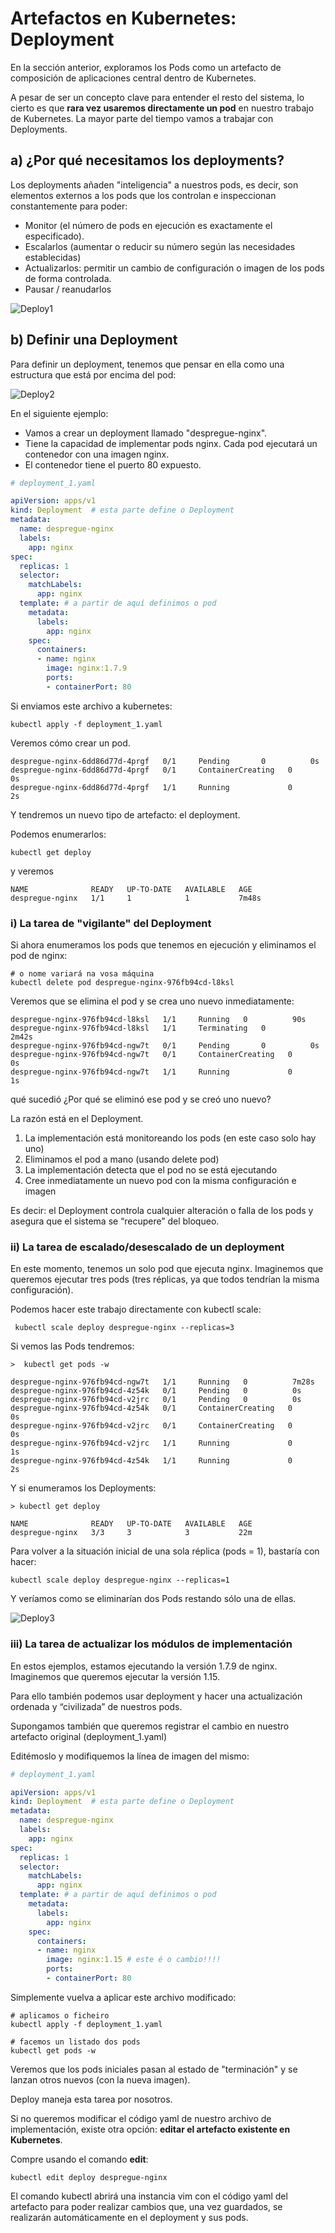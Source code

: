# Artefactos en Kubernetes: Deployment

En la sección anterior, exploramos los Pods como un artefacto de composición de aplicaciones central dentro de Kubernetes.

A pesar de ser un concepto clave para entender el resto del sistema, lo cierto es que **rara vez usaremos directamente un pod** en nuestro trabajo de Kubernetes. La mayor parte del tiempo vamos a trabajar con Deployments.

## a) ¿Por qué necesitamos los deployments?

Los deployments añaden "inteligencia" a nuestros pods, es decir, son elementos externos a los pods que los controlan e inspeccionan constantemente para poder:

- Monitor (el número de pods en ejecución es exactamente el especificado).
- Escalarlos (aumentar o reducir su número según las necesidades establecidas)
- Actualizarlos: permitir un cambio de configuración o imagen de los pods de forma controlada.
- Pausar / reanudarlos

![Deploy1](./../_media/02/deployment.png)

## b) Definir una Deployment

Para definir un deployment, tenemos que pensar en ella como una estructura que está por encima del pod:

![Deploy2](./../_media/02/deployment2.png)

En el siguiente ejemplo:

- Vamos a crear un deployment llamado "despregue-nginx".
- Tiene la capacidad de implementar pods nginx. Cada pod ejecutará un contenedor con una imagen nginx.
- El contenedor tiene el puerto 80 expuesto.

```yaml
# deployment_1.yaml

apiVersion: apps/v1
kind: Deployment  # esta parte define o Deployment
metadata:
  name: despregue-nginx
  labels:
    app: nginx
spec:
  replicas: 1
  selector:
    matchLabels:
      app: nginx
  template: # a partir de aquí definimos o pod
    metadata:
      labels:
        app: nginx
    spec:
      containers:
      - name: nginx
        image: nginx:1.7.9
        ports:
        - containerPort: 80
```

Si enviamos este archivo a kubernetes:

```shell
kubectl apply -f deployment_1.yaml
```

Veremos cómo crear un pod.

```shell
despregue-nginx-6dd86d77d-4prgf   0/1     Pending       0          0s
despregue-nginx-6dd86d77d-4prgf   0/1     ContainerCreating   0          0s
despregue-nginx-6dd86d77d-4prgf   1/1     Running             0          2s
```

Y tendremos un nuevo tipo de artefacto: el deployment.

Podemos enumerarlos:

```shell
kubectl get deploy
```

y veremos

```shell
NAME              READY   UP-TO-DATE   AVAILABLE   AGE
despregue-nginx   1/1     1            1           7m48s
```

### i) La tarea de "vigilante" del Deployment

Si ahora enumeramos los pods que tenemos en ejecución y eliminamos el pod de nginx:

```shell
# o nome variará na vosa máquina
kubectl delete pod despregue-nginx-976fb94cd-l8ksl
 ```

Veremos que se elimina el pod y se crea uno nuevo inmediatamente:

```shell
despregue-nginx-976fb94cd-l8ksl   1/1     Running   0          90s
despregue-nginx-976fb94cd-l8ksl   1/1     Terminating   0          2m42s
despregue-nginx-976fb94cd-ngw7t   0/1     Pending       0          0s
despregue-nginx-976fb94cd-ngw7t   0/1     ContainerCreating   0          0s
despregue-nginx-976fb94cd-ngw7t   1/1     Running             0          1s
```

qué sucedió ¿Por qué se eliminó ese pod y se creó uno nuevo?

La razón está en el Deployment.

1. La implementación está monitoreando los pods (en este caso solo hay uno)
2. Eliminamos el pod a mano (usando delete pod)
3. La implementación detecta que el pod no se está ejecutando
4. Cree inmediatamente un nuevo pod con la misma configuración e imagen

Es decir: el Deployment controla cualquier alteración o falla de los pods y asegura que el sistema se “recupere” del bloqueo.

### ii) La tarea de escalado/desescalado de un deployment

En este momento, tenemos un solo pod que ejecuta nginx. Imaginemos que queremos ejecutar tres pods (tres réplicas, ya que todos tendrían la misma configuración).

Podemos hacer este trabajo directamente con kubectl scale:

```shell
 kubectl scale deploy despregue-nginx --replicas=3
```

Si vemos las Pods tendremos:

```shell
>  kubectl get pods -w

despregue-nginx-976fb94cd-ngw7t   1/1     Running   0          7m28s
despregue-nginx-976fb94cd-4z54k   0/1     Pending   0          0s
despregue-nginx-976fb94cd-v2jrc   0/1     Pending   0          0s
despregue-nginx-976fb94cd-4z54k   0/1     ContainerCreating   0          0s
despregue-nginx-976fb94cd-v2jrc   0/1     ContainerCreating   0          0s
despregue-nginx-976fb94cd-v2jrc   1/1     Running             0          1s
despregue-nginx-976fb94cd-4z54k   1/1     Running             0          2s
```


Y si enumeramos los Deployments:

```shell
> kubectl get deploy

NAME              READY   UP-TO-DATE   AVAILABLE   AGE
despregue-nginx   3/3     3            3           22m
```

Para volver a la situación inicial de una sola réplica (pods = 1), bastaría con hacer:

```shell
kubectl scale deploy despregue-nginx --replicas=1
```

Y veríamos como se eliminarían dos Pods restando sólo una de ellas.

![Deploy3](./../_media/02/deployment3.png)

### iii) La tarea de actualizar los módulos de implementación

En estos ejemplos, estamos ejecutando la versión 1.7.9 de nginx. Imaginemos que queremos ejecutar la versión 1.15.

Para ello también podemos usar deployment y hacer una actualización ordenada y “civilizada” de nuestros pods.

Supongamos también que queremos registrar el cambio en nuestro artefacto original (deployment_1.yaml)

Editémoslo y modifiquemos la línea de imagen del mismo:

```yaml
# deployment_1.yaml

apiVersion: apps/v1
kind: Deployment  # esta parte define o Deployment
metadata:
  name: despregue-nginx
  labels:
    app: nginx
spec:
  replicas: 1
  selector:
    matchLabels:
      app: nginx
  template: # a partir de aquí definimos o pod
    metadata:
      labels:
        app: nginx
    spec:
      containers:
      - name: nginx
        image: nginx:1.15 # este é o cambio!!!!
        ports:
        - containerPort: 80
```

Simplemente vuelva a aplicar este archivo modificado:

```shell
# aplicamos o ficheiro
kubectl apply -f deployment_1.yaml

# facemos un listado dos pods
kubectl get pods -w
```

Veremos que los pods iniciales pasan al estado de "terminación" y se lanzan otros nuevos (con la nueva imagen).

Deploy maneja esta tarea por nosotros.

Si no queremos modificar el código yaml de nuestro archivo de implementación, existe otra opción: **editar el artefacto existente en Kubernetes**.

Compre usando el comando **edit**:

```shell
kubectl edit deploy despregue-nginx
```

El comando kubectl abrirá una instancia vim con el código yaml del artefacto para poder realizar cambios que, una vez guardados, se realizarán automáticamente en el deployment y sus pods.
